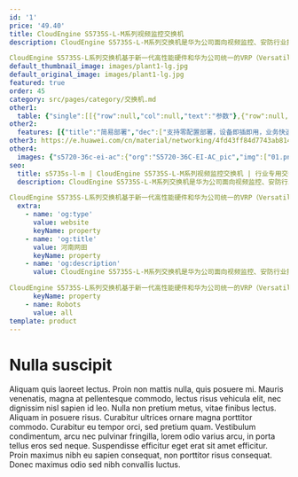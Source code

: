 ```yaml
---
id: '1'
price: '49.40'
title: CloudEngine S5735S-L-M系列视频监控交换机
description: CloudEngine S5735S-L-M系列交换机是华为公司面向视频监控、安防行业推出的视频监控千兆接入交换机，可以提供灵活的全千兆接入及固定千兆上行端口。

CloudEngine S5735S-L系列交换机基于新一代高性能硬件和华为公司统一的VRP（Versatile Routing Platform）软件平台，支持独家的增强型媒体传输质量指标（eMDI）特性，提供音视频业务质量的智能监控和诊断，同时支持灵活的以太组网，多样的安全控制等特点，支持多种三层路由协议，具备更高性能和更丰富的业务处理能力，可广泛应用于企业园区视频监控等应用场景。
default_thumbnail_image: images/plant1-lg.jpg
default_original_image: images/plant1-lg.jpg
featured: true
order: 45
category: src/pages/category/交换机.md
other1: 
  table: {"single":[[{"row":null,"col":null,"text":"参数"},{"row":null,"col":null,"text":"CloudEngine S5735S-L24T4S-MA "},{"row":null,"col":null,"text":"CloudEngine S5735S-L24P4S-MA "},{"row":null,"col":null,"text":"CloudEngine S5735S-L48T4S-MA "}],[{"row":null,"col":null,"text":"包转发率"},{"row":null,"col":null,"text":"51/126Mpps"},{"row":null,"col":null,"text":"51/126Mpps"},{"row":null,"col":null,"text":"87/166Mpps"}],[{"row":null,"col":null,"text":"交换容量"},{"row":null,"col":null,"text":"336Gbps/3.36Tbps"},{"row":null,"col":null,"text":"336Gbps/3.36Tbps"},{"row":null,"col":null,"text":"432Gbps/4.32Tbps"}],[{"row":null,"col":null,"text":"固定端口"},{"row":null,"col":null,"text":"24个10/100/1000Base-T以太网端口，4个千兆SFP"},{"row":null,"col":null,"text":"24个10/100/1000Base-T以太网端口，4个千兆SFP"},{"row":null,"col":null,"text":"48个10/100/1000Base-T以太网端口，4个千兆SFP"}],[{"row":null,"col":null,"text":"PoE能力"},{"row":null,"col":null,"text":"不支持"},{"row":null,"col":null,"text":"支持"},{"row":null,"col":null,"text":"不支持"}],[{"row":null,"col":null,"text":"MAC特性"},{"row":null,"col":"3","text":"支持MAC地址自动学习和老化\n支持静态、动态、黑洞MAC表项\n支持源MAC地址过滤\n支持接口MAC地址学习个数限制"}],[{"row":null,"col":null,"text":"VLAN特性"},{"row":null,"col":"3","text":"支持4K个VLAN\n支持Guest VLAN、Voice VLAN\n支持GVRP协议\n支持MUX VLAN功能\n支持基于MAC/协议/IP子网/策略/端口的VLAN\n支持1:1和N:1 VLAN Mapping功能"}],[{"row":null,"col":null,"text":"IP路由"},{"row":null,"col":"3","text":"静态路由、RIP、RIPng、OSPF、OSPFv3协议"}],[{"row":null,"col":null,"text":"SVF极简运维"},{"row":null,"col":"3","text":"支持作为SVF Client零配置即插即用\n支持自动加载Client的大包和补丁\n支持业务一键式自动下发\nClient支持独立运行"}],[{"row":null,"col":null,"text":"互通性"},{"row":null,"col":"3","text":"VBST基于VLAN生成树协议（和PVST/PVST+/RPVST 互通）\nLNP 链路类型协商协议（和DTP相似功能）\nVCMP VLAN集中管理协议（和VTP相似功能）\n详细的互联互通认证与报告，请访问这里。"}]]}
other2:
  features: [{"title":"简易部署","dec":["支持零配置部署，设备即插即用，业务快速上线"]},{"title":"智能运维","dec":["基于增强型MDI特性，持续收集网络数据，实现全网业务质量监控和故障快速定界"]},{"title":"高等级安全","dec":["公安三所安防认证，支持IPsec数据加密及多种防攻击手段，保障网络及数据的安全性"]}]
other3: https://e.huawei.com/cn/material/networking/4fd43ff84d7743ab81478a1812341954
other4:
  images: {"s5720-36c-ei-ac":{"org":"S5720-36C-EI-AC_pic","img":["01.png","02.png","03.png","04.png","07.png","08.png"]}}
seo:
  title: s5735s-l-m | CloudEngine S5735S-L-M系列视频监控交换机 | 行业专用交换机 | 园区交换机 | 交换机 | 企业网络
  description: CloudEngine S5735S-L-M系列交换机是华为公司面向视频监控、安防行业推出的视频监控千兆接入交换机，可以提供灵活的全千兆接入及固定千兆上行端口。

CloudEngine S5735S-L系列交换机基于新一代高性能硬件和华为公司统一的VRP（Versatile Routing Platform）软件平台，支持独家的增强型媒体传输质量指标（eMDI）特性，提供音视频业务质量的智能监控和诊断，同时支持灵活的以太组网，多样的安全控制等特点，支持多种三层路由协议，具备更高性能和更丰富的业务处理能力，可广泛应用于企业园区视频监控等应用场景。
  extra:
    - name: 'og:type'
      value: website
      keyName: property
    - name: 'og:title'
      value: 河南网田
      keyName: property
    - name: 'og:description'
      value: CloudEngine S5735S-L-M系列交换机是华为公司面向视频监控、安防行业推出的视频监控千兆接入交换机，可以提供灵活的全千兆接入及固定千兆上行端口。

CloudEngine S5735S-L系列交换机基于新一代高性能硬件和华为公司统一的VRP（Versatile Routing Platform）软件平台，支持独家的增强型媒体传输质量指标（eMDI）特性，提供音视频业务质量的智能监控和诊断，同时支持灵活的以太组网，多样的安全控制等特点，支持多种三层路由协议，具备更高性能和更丰富的业务处理能力，可广泛应用于企业园区视频监控等应用场景。
      keyName: property
    - name: Robots
      value: all
template: product
---
```


# Nulla suscipit

Aliquam quis laoreet lectus. Proin non mattis nulla, quis posuere mi. Mauris venenatis, magna at pellentesque commodo, lectus risus vehicula elit, nec dignissim nisl sapien id leo. Nulla non pretium metus, vitae finibus lectus. Aliquam in posuere risus. Curabitur ultrices ornare magna porttitor commodo. Curabitur eu tempor orci, sed pretium quam. Vestibulum condimentum, arcu nec pulvinar fringilla, lorem odio varius arcu, in porta tellus eros sed neque. Suspendisse efficitur eget erat sit amet efficitur. Proin maximus nibh eu sapien consequat, non porttitor risus consequat. Donec maximus odio sed nibh convallis luctus.